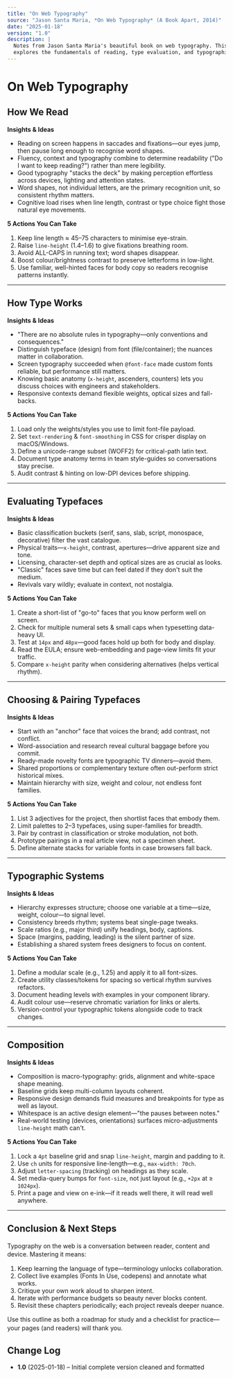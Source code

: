 ```yaml
---
title: "On Web Typography"
source: "Jason Santa Maria, *On Web Typography* (A Book Apart, 2014)"
date: "2025-01-18"
version: "1.0"
description: |
  Notes from Jason Santa Maria's beautiful book on web typography. This work
  explores the fundamentals of reading, type evaluation, and typographic systems.
---
```


<style>
/* Typography: Beautiful paragraph indentation following best practices */
p {
  text-indent: 1em;
  margin-top: 0;
  margin-bottom: 0;
  line-height: 1.4;
}

/* First paragraph after headings should be flush left */
h1 + p, h2 + p, h3 + p, h4 + p, h5 + p, h6 + p,
hr + p, blockquote + p, ul + p, ol + p, pre + p,
table + p, .yaml + p, style + p {
  text-indent: 0;
}

/* Reset indentation for list items */
li > p:first-child {
  text-indent: 0;
}

/* Maintain spacing for readability in lists and blockquotes */
ul, ol {
  margin: 1em 0;
}

blockquote {
  margin: 1em 2em;
}
</style>

# On Web Typography

## How We Read

**Insights & Ideas**

* Reading on screen happens in saccades and fixations—our eyes jump, then pause long enough to recognise word shapes.
* Fluency, context and typography combine to determine readability ("Do I want to keep reading?") rather than mere legibility.
* Good typography "stacks the deck" by making perception effortless across devices, lighting and attention states.
* Word shapes, not individual letters, are the primary recognition unit, so consistent rhythm matters.
* Cognitive load rises when line length, contrast or type choice fight those natural eye movements.

**5 Actions You Can Take**

1. Keep line length ≈ 45–75 characters to minimise eye-strain.
2. Raise `line-height` (1.4–1.6) to give fixations breathing room.
3. Avoid ALL-CAPS in running text; word shapes disappear.
4. Boost colour/brightness contrast to preserve letterforms in low-light.
5. Use familiar, well-hinted faces for body copy so readers recognise patterns instantly.

---

## How Type Works

**Insights & Ideas**

* "There are no absolute rules in typography—only conventions and consequences."
* Distinguish typeface (design) from font (file/container); the nuances matter in collaboration.
* Screen typography succeeded when `@font-face` made custom fonts reliable, but performance still matters.
* Knowing basic anatomy (`x-height`, ascenders, counters) lets you discuss choices with engineers and stakeholders.
* Responsive contexts demand flexible weights, optical sizes and fall-backs.

**5 Actions You Can Take**

1. Load only the weights/styles you use to limit font-file payload.
2. Set `text-rendering` & `font-smoothing` in CSS for crisper display on macOS/Windows.
3. Define a unicode-range subset (WOFF2) for critical-path latin text.
4. Document type anatomy terms in team style-guides so conversations stay precise.
5. Audit contrast & hinting on low-DPI devices before shipping.

---

## Evaluating Typefaces

**Insights & Ideas**

* Basic classification buckets (serif, sans, slab, script, monospace, decorative) filter the vast catalogue.
* Physical traits—`x-height`, contrast, apertures—drive apparent size and tone.
* Licensing, character-set depth and optical sizes are as crucial as looks.
* "Classic" faces save time but can feel dated if they don't suit the medium.
* Revivals vary wildly; evaluate in context, not nostalgia.

**5 Actions You Can Take**

1. Create a short-list of "go-to" faces that you know perform well on screen.
2. Check for multiple numeral sets & small caps when typesetting data-heavy UI.
3. Test at `14px` and `48px`—good faces hold up both for body and display.
4. Read the EULA; ensure web-embedding and page-view limits fit your traffic.
5. Compare `x-height` parity when considering alternatives (helps vertical rhythm).

---

## Choosing & Pairing Typefaces

**Insights & Ideas**

* Start with an "anchor" face that voices the brand; add contrast, not conflict.
* Word-association and research reveal cultural baggage before you commit.
* Ready-made novelty fonts are typographic TV dinners—avoid them.
* Shared proportions or complementary texture often out-perform strict historical mixes.
* Maintain hierarchy with size, weight and colour, not endless font families.

**5 Actions You Can Take**

1. List 3 adjectives for the project, then shortlist faces that embody them.
2. Limit palettes to 2–3 typefaces, using super-families for breadth.
3. Pair by contrast in classification or stroke modulation, not both.
4. Prototype pairings in a real article view, not a specimen sheet.
5. Define alternate stacks for variable fonts in case browsers fall back.

---

## Typographic Systems

**Insights & Ideas**

* Hierarchy expresses structure; choose one variable at a time—size, weight, colour—to signal level.
* Consistency breeds rhythm; systems beat single-page tweaks.
* Scale ratios (e.g., major third) unify headings, body, captions.
* Space (margins, padding, leading) is the silent partner of size.
* Establishing a shared system frees designers to focus on content.

**5 Actions You Can Take**

1. Define a modular scale (e.g., 1.25) and apply it to all font-sizes.
2. Create utility classes/tokens for spacing so vertical rhythm survives refactors.
3. Document heading levels with examples in your component library.
4. Audit colour use—reserve chromatic variation for links or alerts.
5. Version-control your typographic tokens alongside code to track changes.

---

## Composition

**Insights & Ideas**

* Composition is macro-typography: grids, alignment and white-space shape meaning.
* Baseline grids keep multi-column layouts coherent.
* Responsive design demands fluid measures and breakpoints for type as well as layout.
* Whitespace is an active design element—"the pauses between notes."
* Real-world testing (devices, orientations) surfaces micro-adjustments `line-height` math can't.

**5 Actions You Can Take**

1. Lock a `4pt` baseline grid and snap `line-height`, margin and padding to it.
2. Use `ch` units for responsive line-length—e.g., `max-width: 70ch`.
3. Adjust `letter-spacing` (tracking) on headings as they scale.
4. Set media-query bumps for `font-size`, not just layout (e.g., `+2px` at ≥ `1024px`).
5. Print a page and view on e-ink—if it reads well there, it will read well anywhere.

---

## Conclusion & Next Steps

Typography on the web is a conversation between reader, content and device. Mastering it means:

1. Keep learning the language of type—terminology unlocks collaboration.
2. Collect live examples (Fonts In Use, codepens) and annotate what works.
3. Critique your own work aloud to sharpen intent.
4. Iterate with performance budgets so beauty never blocks content.
5. Revisit these chapters periodically; each project reveals deeper nuance.

Use this outline as both a roadmap for study and a checklist for practice—your pages (and readers) will thank you.

## Change Log

* **1.0** (2025-01-18) – Initial complete version cleaned and formatted

